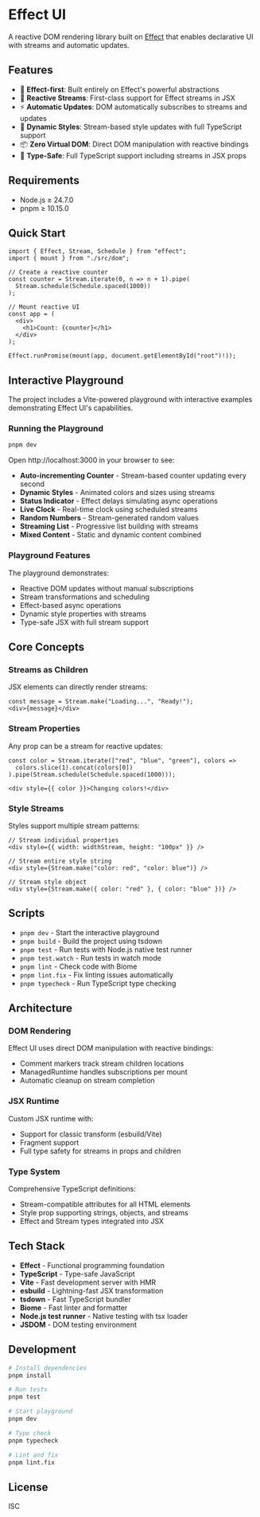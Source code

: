 # Effect UI

A reactive DOM rendering library built on [Effect](https://effect.website) that enables declarative UI with streams and automatic updates.

## Features

- 🎯 **Effect-first**: Built entirely on Effect's powerful abstractions
- 🌊 **Reactive Streams**: First-class support for Effect streams in JSX
- ⚡ **Automatic Updates**: DOM automatically subscribes to streams and updates
- 🎨 **Dynamic Styles**: Stream-based style updates with full TypeScript support
- 📦 **Zero Virtual DOM**: Direct DOM manipulation with reactive bindings
- 🔧 **Type-Safe**: Full TypeScript support including streams in JSX props

## Requirements

- Node.js ≥ 24.7.0
- pnpm ≥ 10.15.0

## Quick Start

```tsx
import { Effect, Stream, Schedule } from "effect";
import { mount } from "./src/dom";

// Create a reactive counter
const counter = Stream.iterate(0, n => n + 1).pipe(
  Stream.schedule(Schedule.spaced(1000))
);

// Mount reactive UI
const app = (
  <div>
    <h1>Count: {counter}</h1>
  </div>
);

Effect.runPromise(mount(app, document.getElementById("root")!));
```

## Interactive Playground

The project includes a Vite-powered playground with interactive examples demonstrating Effect UI's capabilities.

### Running the Playground

```bash
pnpm dev
```

Open http://localhost:3000 in your browser to see:

- **Auto-incrementing Counter** - Stream-based counter updating every second
- **Dynamic Styles** - Animated colors and sizes using streams
- **Status Indicator** - Effect delays simulating async operations
- **Live Clock** - Real-time clock using scheduled streams
- **Random Numbers** - Stream-generated random values
- **Streaming List** - Progressive list building with streams
- **Mixed Content** - Static and dynamic content combined

### Playground Features

The playground demonstrates:
- Reactive DOM updates without manual subscriptions
- Stream transformations and scheduling
- Effect-based async operations
- Dynamic style properties with streams
- Type-safe JSX with full stream support

## Core Concepts

### Streams as Children

JSX elements can directly render streams:

```tsx
const message = Stream.make("Loading...", "Ready!");
<div>{message}</div>
```

### Stream Properties

Any prop can be a stream for reactive updates:

```tsx
const color = Stream.iterate(["red", "blue", "green"], colors =>
  colors.slice(1).concat(colors[0])
).pipe(Stream.schedule(Schedule.spaced(1000)));

<div style={{ color }}>Changing colors!</div>
```

### Style Streams

Styles support multiple stream patterns:

```tsx
// Stream individual properties
<div style={{ width: widthStream, height: "100px" }} />

// Stream entire style string
<div style={Stream.make("color: red", "color: blue")} />

// Stream style object
<div style={Stream.make({ color: "red" }, { color: "blue" })} />
```

## Scripts

- `pnpm dev` - Start the interactive playground
- `pnpm build` - Build the project using tsdown
- `pnpm test` - Run tests with Node.js native test runner
- `pnpm test.watch` - Run tests in watch mode
- `pnpm lint` - Check code with Biome
- `pnpm lint.fix` - Fix linting issues automatically
- `pnpm typecheck` - Run TypeScript type checking

## Architecture

### DOM Rendering

Effect UI uses direct DOM manipulation with reactive bindings:
- Comment markers track stream children locations
- ManagedRuntime handles subscriptions per mount
- Automatic cleanup on stream completion

### JSX Runtime

Custom JSX runtime with:
- Support for classic transform (esbuild/Vite)
- Fragment support
- Full type safety for streams in props and children

### Type System

Comprehensive TypeScript definitions:
- Stream-compatible attributes for all HTML elements
- Style prop supporting strings, objects, and streams
- Effect and Stream types integrated into JSX

## Tech Stack

- **Effect** - Functional programming foundation
- **TypeScript** - Type-safe JavaScript
- **Vite** - Fast development server with HMR
- **esbuild** - Lightning-fast JSX transformation
- **tsdown** - Fast TypeScript bundler
- **Biome** - Fast linter and formatter
- **Node.js test runner** - Native testing with tsx loader
- **JSDOM** - DOM testing environment

## Development

```bash
# Install dependencies
pnpm install

# Run tests
pnpm test

# Start playground
pnpm dev

# Type check
pnpm typecheck

# Lint and fix
pnpm lint.fix
```

## License

ISC